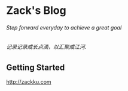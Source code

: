 # Zack's Blog

###### Step forward everyday to achieve a great goal
###### 记录记录成长点滴，以汇聚成江河.


## Getting Started
<http://zackku.com>
